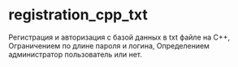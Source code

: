 # registration_cpp_txt
Регистрация и авторизация с базой данных в txt файле на C++,
Ограничением по длине пароля и логина,
Определением администратор пользователь или нет.
